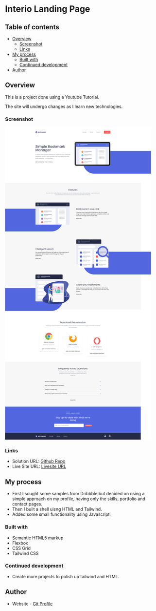 # Interio Landing Page

## Table of contents

- [Overview](#overview)
  - [Screenshot](#screenshot)
  - [Links](#links)
- [My process](#my-process)
  - [Built with](#built-with)
  - [Continued development](#continued-development)
- [Author](#author)

## Overview

This is a project done using a Youtube Tutorial.

The site will undergo changes as I learn new technologies. 

### Screenshot

![](./build/imgs/Bookmark%20Site.png)


### Links

- Solution URL: [Github Repo](https://github.com/Robert-Thaiyah/denti-dental)
- Live Site URL: [Livesite URL](https://dental-denti.netlify.app/)

## My process

- First I sought some samples from Dribbble but decided on using a simple approach on my profile, having only the skills, portfolio and contact pages.
- Then I built a shell uisng HTML and Tailwind.
- Added some small functionality using Javascript.
### Built with

- Semantic HTML5 markup
- Flexbox
- CSS Grid
- Tailwind CSS

### Continued development

- Create more projects to polish up tailwind and HTML.

## Author

- Website - [Git Profile](https://github.com/Robert-Thaiyah)


